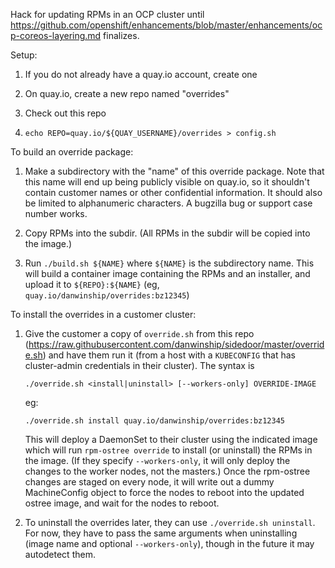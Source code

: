 Hack for updating RPMs in an OCP cluster until
https://github.com/openshift/enhancements/blob/master/enhancements/ocp-coreos-layering.md
finalizes.

Setup:

1. If you do not already have a quay.io account, create one

2. On quay.io, create a new repo named "overrides"

3. Check out this repo

4. `echo REPO=quay.io/${QUAY_USERNAME}/overrides > config.sh`


To build an override package:

1. Make a subdirectory with the "name" of this override package. Note
   that this name will end up being publicly visible on quay.io, so it
   shouldn't contain customer names or other confidential information.
   It should also be limited to alphanumeric characters. A bugzilla
   bug or support case number works.

2. Copy RPMs into the subdir. (All RPMs in the subdir will be copied
   into the image.)

3. Run `./build.sh ${NAME}` where `${NAME}` is the subdirectory name.
   This will build a container image containing the RPMs and an
   installer, and upload it to `${REPO}:${NAME}` (eg,
   `quay.io/danwinship/overrides:bz12345`)


To install the overrides in a customer cluster:

1. Give the customer a copy of `override.sh` from this repo
   (https://raw.githubusercontent.com/danwinship/sidedoor/master/override.sh)
   and have them run it (from a host with a `KUBECONFIG` that has
   cluster-admin credentials in their cluster). The syntax is

       ./override.sh <install|uninstall> [--workers-only] OVERRIDE-IMAGE

   eg:

       ./override.sh install quay.io/danwinship/overrides:bz12345

   This will deploy a DaemonSet to their cluster using the indicated
   image which will run `rpm-ostree override` to install (or
   uninstall) the RPMs in the image. (If they specify
   `--workers-only`, it will only deploy the changes to the worker
   nodes, not the masters.) Once the rpm-ostree changes are staged on
   every node, it will write out a dummy MachineConfig object to force
   the nodes to reboot into the updated ostree image, and wait for the
   nodes to reboot.

2. To uninstall the overrides later, they can use `./override.sh
   uninstall`. For now, they have to pass the same arguments when
   uninstalling (image name and optional `--workers-only`), though in
   the future it may autodetect them.
